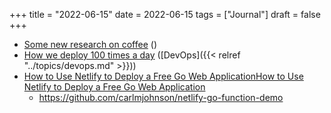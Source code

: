 +++
title = "2022-06-15"
date = 2022-06-15
tags = ["Journal"]
draft = false
+++

-   [Some new research on coffee](https://www.nytimes.com/2022/06/01/well/eat/coffee-study-lower-dying-risk.amp.html) ()
-   [How we deploy 100 times a day](https://monzo.com/blog/2022/05/16/how-we-deploy-to-production-over-100-times-a-day) ([DevOps]({{< relref "../topics/devops.md" >}}))
-   [How to Use Netlify to Deploy a Free Go Web ApplicationHow to Use Netlify to Deploy a Free Go Web Application](https://blog.carlmjohnson.net/post/2020/how-to-host-golang-on-netlify-for-free/https://blog.carlmjohnson.net/post/2020/how-to-host-golang-on-netlify-for-free/)
    -   <https://github.com/carlmjohnson/netlify-go-function-demo>